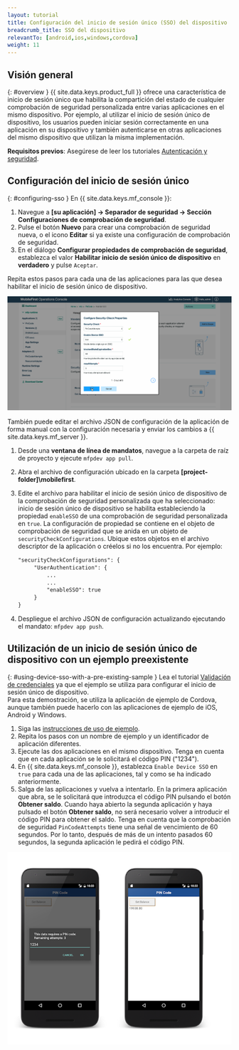 ```yaml
---
layout: tutorial
title: Configuración del inicio de sesión único (SSO) del dispositivo
breadcrumb_title: SSO del dispositivo 
relevantTo: [android,ios,windows,cordova]
weight: 11
---
```

<!-- NLS_CHARSET=UTF-8 -->
## Visión general
{: #overview }
{{ site.data.keys.product_full }} ofrece una característica de inicio de sesión único que habilita la compartición del estado de  cualquier comprobación de seguridad personalizada entre varias aplicaciones en el mismo dispositivo. Por ejemplo, al utilizar el inicio de sesión único de dispositivo, los usuarios pueden iniciar sesión correctamente en una aplicación en su dispositivo y también autenticarse en otras aplicaciones del mismo dispositivo que utilizan la misma implementación.

**Requisitos previos**: Asegúrese de leer los tutoriales [Autenticación y seguridad](../).

## Configuración del inicio de sesión único
{: #configuring-sso }
En {{ site.data.keys.mf_console }}:

1. Navegue a **[su aplicación] → Separador de seguridad →  Sección Configuraciones de comprobación de seguridad**.
2. Pulse el botón **Nuevo** para crear una comprobación de seguridad nueva, o el icono **Editar** si ya existe una configuración de comprobación de seguridad.
3. En el diálogo **Configurar propiedades de comprobación de seguridad**, establezca el valor **Habilitar inicio de sesión único de dispositivo** en **verdadero** y pulse `Aceptar`.

Repita estos pasos para cada una de las aplicaciones para las que desea habilitar el inicio de sesión único de dispositivo.

<img class="gifplayer" alt="Configuración de inicio de sesión único de dispositivo en{{ site.data.keys.mf_console }}" src="enable-device-sso.png"/>

También puede editar el archivo JSON de configuración de la aplicación de forma manual con la configuración necesaria y enviar los cambios a {{ site.data.keys.mf_server }}.

1. Desde una **ventana de línea de mandatos**, navegue a la carpeta de raíz de proyecto y ejecute `mfpdev app pull`.
2. Abra el archivo de configuración ubicado en la carpeta **[project-folder]\mobilefirst**.
3. Edite el archivo para habilitar el inicio de sesión único de dispositivo de la comprobación de seguridad personalizada que ha seleccionado: inicio de sesión único de dispositivo se habilita estableciendo la propiedad `enableSSO` de una comprobación de seguridad personalizada en `true`. La configuración de propiedad se contiene en el objeto de comprobación de seguridad que se anida en un objeto de `securityCheckConfigurations`. Ubique estos objetos en el archivo descriptor de la aplicación o créelos si no los encuentra. Por ejemplo:

   ```xml
   "securityCheckConfigurations": {
        "UserAuthentication": {
            ...
            ...
            "enableSSO": true
        }
   }
   ```
   
4. Despliegue el archivo JSON de configuración actualizando ejecutando el mandato: `mfpdev app push`.

## Utilización de un inicio de sesión único de dispositivo con un ejemplo preexistente
{: #using-device-sso-with-a-pre-existing-sample }
Lea el tutorial [Validación de credenciales](../credentials-validation/) ya que el ejemplo se utiliza para configurar el inicio de sesión único de dispositivo.  
Para esta demostración, se utiliza la aplicación de ejemplo de Cordova, aunque también puede hacerlo con las aplicaciones de ejemplo de iOS, Android y Windows.

1. Siga las [instrucciones de uso de ejemplo](../credentials-validation/javascript/#sample-usage).
2. Repita los pasos con un nombre de ejemplo y un identificador de aplicación diferentes.
3. Ejecute las dos aplicaciones en el mismo dispositivo. Tenga en cuenta que en cada aplicación se le solicitará el código PIN ("1234").
4. En {{ site.data.keys.mf_console }}, establezca `Enable Device SSO` en `true` para cada una  de las aplicaciones, tal y como se ha indicado anteriormente.
5. Salga de las aplicaciones y vuelva a intentarlo. En la primera aplicación que abra, se le solicitará que introduzca el código PIN pulsando el botón **Obtener saldo**. Cuando haya abierto la segunda aplicación y haya pulsado el botón **Obtener saldo**, no será necesario volver a introducir el código PIN para obtener el saldo.
Tenga en cuenta que la comprobación de seguridad `PinCodeAttempts` tiene una señal de vencimiento de 60 segundos. Por lo tanto, después de más de un intento pasados 60 segundos, la segunda aplicación le pedirá el código PIN.

![código PIN de aplicación de ejemplo de cordova](pincode-attempts-cordova.png)
